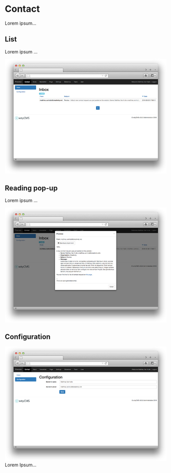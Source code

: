 # Contact

Lorem ipsum...

## List

Lorem ipsum ...

![](contact-01.jpg)
## Reading pop-up

Lorem ipsum ...

![](contact-02.jpg)
## Configuration 

![](contact-03.jpg)
Lorem Ipsum...

